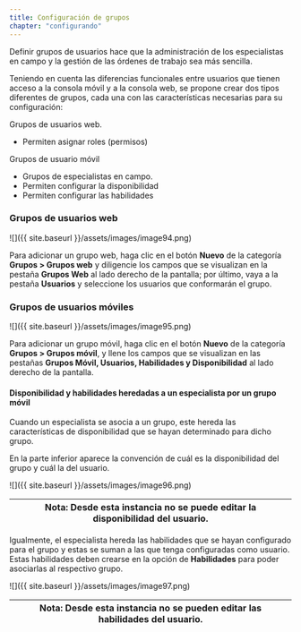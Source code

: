 ```yaml
---
title: Configuración de grupos
chapter: "configurando"
---
```


Definir grupos de usuarios hace que la administración de los especialistas en campo y la gestión de las órdenes de trabajo sea más sencilla.

Teniendo en cuenta las diferencias funcionales entre usuarios que tienen acceso a la consola móvil y a la consola web, se propone crear dos tipos diferentes de grupos, cada una con las características necesarias para su configuración:

Grupos de usuarios web.

*   Permiten asignar roles (permisos)

Grupos de usuario móvil

*   Grupos de especialistas en campo.
*   Permiten configurar la disponibilidad
*   Permiten configurar las habilidades

### Grupos de usuarios web

![]({{ site.baseurl }}/assets/images/image94.png)

Para adicionar un grupo web, haga clic en el botón **Nuevo** de la categoría **Grupos &gt; Grupos web** y diligencie los campos que se visualizan en la pestaña **Grupos Web** al lado derecho de la pantalla; por último, vaya a la pestaña **Usuarios** y seleccione los usuarios que conformarán el grupo.

### Grupos de usuarios móviles


![]({{ site.baseurl }}/assets/images/image95.png)


Para adicionar un grupo móvil, haga clic en el botón **Nuevo** de la categoría **Grupos &gt; Grupos móvil**, y llene los campos que se visualizan en las pestañas **Grupos Móvil, Usuarios, Habilidades y Disponibilidad** al lado derecho de la pantalla.

#### Disponibilidad y habilidades heredadas a un especialista por un grupo móvil

Cuando un especialista se asocia a un grupo, este hereda las características de disponibilidad que se hayan determinado para dicho grupo.

En la parte inferior aparece la convención de cuál es la disponibilidad del grupo y cuál la del usuario.

![]({{ site.baseurl }}/assets/images/image96.png)

| **Nota:** Desde esta instancia no se puede editar la disponibilidad del usuario. |
| --- |

Igualmente, el especialista hereda las habilidades que se hayan configurado para el grupo y estas se suman a las que tenga configuradas como usuario. Estas habilidades deben crearse en la opción de **Habilidades** para poder asociarlas al respectivo grupo.

![]({{ site.baseurl }}/assets/images/image97.png)

| **Nota:** Desde esta instancia no se pueden editar las habilidades del usuario. |
| --- |
